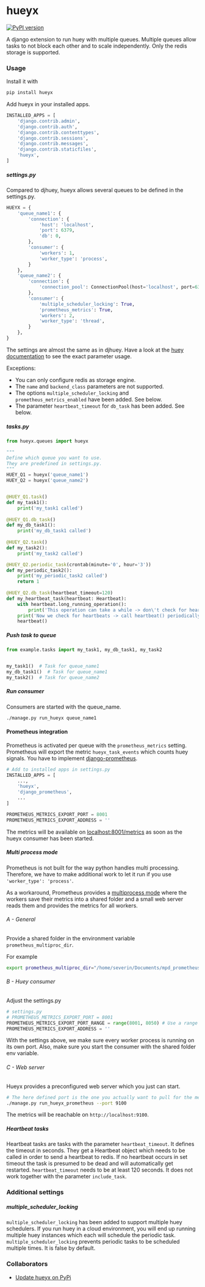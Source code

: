 # hueyx

[![PyPI version](https://badge.fury.io/py/hueyx.svg)](https://badge.fury.io/py/hueyx)

A django extension to run huey with multiple queues.
Multiple queues allow tasks to not block each other and to scale independently.
Only the redis storage is supported.

### Usage

Install it with
```bash
pip install hueyx
```

Add hueyx in your installed apps.

```python
INSTALLED_APPS = [
    'django.contrib.admin',
    'django.contrib.auth',
    'django.contrib.contenttypes',
    'django.contrib.sessions',
    'django.contrib.messages',
    'django.contrib.staticfiles',
    'hueyx',
]
```



##### settings.py

Compared to djhuey, hueyx allows several queues to be defined in the settings.py. 

```python
HUEYX = {
    'queue_name1': {
        'connection': {
            'host': 'localhost',
            'port': 6379,
            'db': 0,
        },
        'consumer': {
            'workers': 1,
            'worker_type': 'process',
        }
    },
    'queue_name2': {
        'connection': {
            'connection_pool': ConnectionPool(host='localhost', port=6379, db=1)
        },
        'consumer': {
            'multiple_scheduler_locking': True,
            'prometheus_metrics': True,
            'workers': 2,
            'worker_type': 'thread',
        }
    },
}
```

The settings are almost the same as in djhuey.
Have a look at the [huey documentation](https://huey.readthedocs.io/en/latest/contrib.html#setting-things-up) 
to see the exact parameter usage.

Exceptions:
- You can only configure redis as storage engine.
- The `name` and `backend_class` parameters are not supported.
- The options `multiple_scheduler_locking` and `prometheus_metrics_enabled` have been added. See below.
- The parameter `heartbeat_timeout` for `db_task` has been added. See below.

##### tasks.py

```python
from hueyx.queues import hueyx

"""
Define which queue you want to use.
They are predefined in settings.py.
"""
HUEY_Q1 = hueyx('queue_name1')
HUEY_Q2 = hueyx('queue_name2')


@HUEY_Q1.task()
def my_task1():
    print('my_task1 called')
    
@HUEY_Q1.db_task()
def my_db_task1():
    print('my_db_task1 called')
    
@HUEY_Q2.task()
def my_task2():
    print('my_task2 called')

@HUEY_Q2.periodic_task(crontab(minute='0', hour='3'))
def my_periodic_task2():
    print('my_periodic_task2 called')
    return 1
    
@HUEY_Q2.db_task(heartbeat_timeout=120)
def my_heartbeat_task(heartbeat: Heartbeat):
    with heartbeat.long_running_operation():
        print('This operation can take a while -> don\'t check for heartbeats')
    print('Now we check for heartbeats -> call heartbeat() periodically')
    heartbeat()
```

##### Push task to queue
```python
from example.tasks import my_task1, my_db_task1, my_task2


my_task1()  # Task for queue_name1
my_db_task1()  # Task for queue_name1
my_task2()  # Task for queue_name2
```

##### Run consumer
Consumers are started with the queue_name.
```bash
./manage.py run_hueyx queue_name1
```

#### Prometheus integration
Prometheus is activated per queue with the `prometheus_metrics` setting.
Prometheus will export the metric `hueyx_task_events` which counts huey signals.
You have to implement [django-prometheus](https://github.com/korfuri/django-prometheus).

```python
# Add to installed apps in settings.py
INSTALLED_APPS = [
    ...,
    'hueyx',
    'django_prometheus',
    ...
]

PROMETHEUS_METRICS_EXPORT_PORT = 8001
PROMETHEUS_METRICS_EXPORT_ADDRESS = ''
```

The metrics will be available on [localhost:8001/metrics](http://localhost:8001/metrics) as soon as the hueyx consumer
has been started.

##### Multi process mode
Prometheus is not built for the way python handles multi processing. Therefore, we have to make additional work to let it 
run if you use `'worker_type': 'process'`.

As a workaround, Prometheus provides a [multiprocess mode](https://github.com/prometheus/client_python#multiprocess-mode-gunicorn)
where the workers save their metrics into a shared folder and a small web server reads them and provides the metrics 
for all workers.

###### A - General
Provide a shared folder in the environment variable `prometheus_multiproc_dir`.

For example
```bash
export prometheus_multiproc_dir="/home/severin/Documents/mpd_prometheus"
```

###### B - Huey consumer

Adjust the settings.py
```python
# settings.py
# PROMETHEUS_METRICS_EXPORT_PORT = 8001
PROMETHEUS_METRICS_EXPORT_PORT_RANGE = range(8001, 8050) # Use a range which has not been used before.
PROMETHEUS_METRICS_EXPORT_ADDRESS = ''
```
With the settings above, we make sure every worker process is running on its own port.
Also, make sure you start the consumer with the shared folder env variable.

###### C - Web server
Hueyx provides a preconfigured web server which you just can start.

```bash
# The here defined port is the one you actually want to pull for the metrics.
./manage.py run_hueyx_prometheus --port 9100
```

The metrics will be reachable on `http://localhost:9100`.


##### Heartbeat tasks
Heartbeat tasks are tasks with the parameter `heartbeat_timeout`. It defines the timeout in seconds. 
They get a Heartbeat object which needs to be called in order to send a heartbeat to redis. 
If no heartbeat occurs in set timeout the task is presumed to be dead and will automatically get restarted. 
`heartbeat_timeout` needs to be at least 120 seconds. It does not work together with the parameter `include_task`.

### Additional settings

##### multiple_scheduler_locking
`multiple_scheduler_locking` has been added to support multiple huey schedulers.
If you run huey in a cloud environment, you will end up running multiple huey instances which each will
schedule the periodic task.
`multiple_scheduler_locking` prevents periodic tasks to be scheduled multiple times. It is false by default.


### Collaborators

- [Update hueyx on PyPi](./update_version.md)